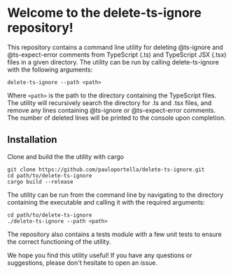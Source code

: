 # Welcome to the delete-ts-ignore repository!

This repository contains a command line utility for deleting @ts-ignore and @ts-expect-error comments from TypeScript (.ts) and TypeScript JSX (.tsx) files in a given directory. The utility can be run by calling delete-ts-ignore with the following arguments:

`delete-ts-ignore --path <path>`

Where `<path>` is the path to the directory containing the TypeScript files. The utility will recursively search the directory for .ts and .tsx files, and remove any lines containing @ts-ignore or @ts-expect-error comments. The number of deleted lines will be printed to the console upon completion.

## Installation

Clone and build the the utility with cargo

```
git clone https://github.com/pauloportella/delete-ts-ignore.git
cd path/to/delete-ts-ignore
cargo build --release
```

The utility can be run from the command line by navigating to the directory containing the executable and calling it with the required arguments:

```
cd path/to/delete-ts-ignore
./delete-ts-ignore --path <path>
```

The repository also contains a tests module with a few unit tests to ensure the correct functioning of the utility.

We hope you find this utility useful! If you have any questions or suggestions, please don't hesitate to open an issue.
